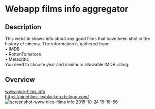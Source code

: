 # Webapp films info aggregator 
## Description
This website shows info about any good films that have been shot in the history of cinema. 
The information is gathered from:  
• IMDB  
• RottenTomatoes  
• Metacritic  
You need to choose year and minimum allowable IMDB rating.  
## Overview  
www.nice-films.info  
https://nicefilms-lexblacken.rhcloud.com/
![screenshot-www nice-films info 2015-10-24 19-18-56](https://cloud.githubusercontent.com/assets/13981035/10711471/f9434eca-7a84-11e5-870f-ba68b98e6354.jpg)
